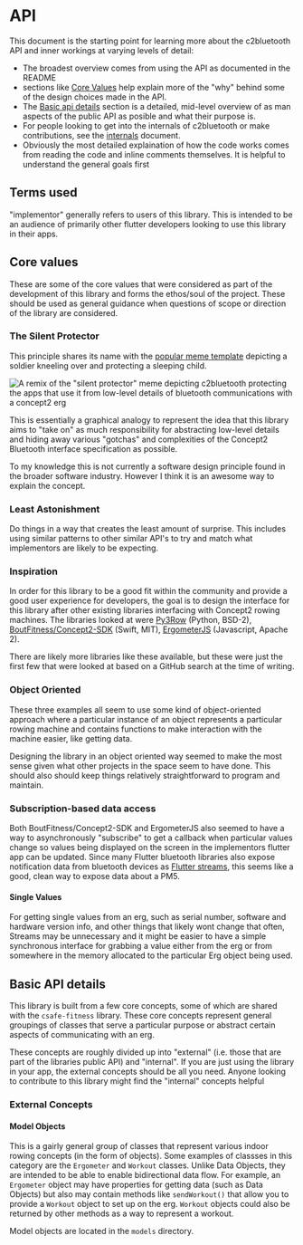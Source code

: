 # API

This document is the starting point for learning more about the c2bluetooth API and inner workings at varying levels of detail:

- The broadest overview comes from using the API as documented in the README
- sections like [Core Values](#core-values) help explain more of the "why" behind some of the design choices made in the API.
- The [Basic api details](#basic-api-details) section is a detailed, mid-level overview of as man aspects of the public API as posible and what their purpose is.
- For people looking to get into the internals of c2bluetooth or make contributions, see the [internals](internals.md) document.
- Obviously the most detailed explaination of how the code works comes from reading the code and inline comments themselves. It is helpful to understand the general goals first 

## Terms used

"implementor" generally refers to users of this library. This is intended to be an audience of primarily other flutter developers looking to use this library in their apps.


## Core values

These are some of the core values that were considered as part of the development of this library and forms the ethos/soul of the project. These should be used as general guidance when questions of scope or direction of the library are considered. 

### The Silent Protector

This principle shares its name with the [popular meme template](https://knowyourmeme.com/memes/the-silent-protector) depicting a soldier kneeling over and protecting a sleeping child.

![A remix of the "silent protector" meme depicting c2bluetooth protecting the apps that use it from low-level details of bluetooth communications with a concept2 erg](../docs/images/silent-protector.jpg)

This is essentially a graphical analogy to represent the idea that this library aims to "take on" as much responsibility for abstracting low-level details and hiding away various "gotchas" and complexities of the Concept2 Bluetooth interface specification as possible.

To my knowledge this is not currently a software design principle found in the broader software industry. However I think it is an awesome way to explain the concept.

### Least Astonishment

Do things in a way that creates the least amount of surprise. This includes using similar patterns to other similar API's to try and match what implementors are likely to be expecting.



### Inspiration
In order for this library to be a good fit within the community and provide a good user experience for developers, the goal is to design the interface for this library after other existing libraries interfacing with Concept2 rowing machines. The libraries looked at were [Py3Row](https://github.com/droogmic/Py3Row) (Python, BSD-2), [BoutFitness/Concept2-SDK](https://github.com/BoutFitness/Concept2-SDK) (Swift, MIT), [ErgometerJS](https://github.com/tijmenvangulik/ErgometerJS) (Javascript, Apache 2).

There are likely more libraries like these available, but these were just the first few that were looked at based on a GitHub search at the time of writing.

### Object Oriented
These three examples all seem to use some kind of object-oriented approach where a particular instance of an object represents a particular rowing machine and contains functions to make interaction with the machine easier, like getting data. 

Designing the library in an object oriented way seemed to make the most sense given what other projects in the space seem to have done. This should also should keep things relatively straightforward to program and maintain.

### Subscription-based data access
Both BoutFitness/Concept2-SDK and ErgometerJS also seemed to have a way to asynchronously "subscribe" to get a callback when particular values change so values being displayed on the screen in the implementors flutter app can be updated. Since many Flutter bluetooth libraries also expose notification data from bluetooth devices as [Flutter streams](https://apgapg.medium.com/using-streams-in-flutter-62fed41662e4), this seems like a good, clean way to expose data about a PM5.

#### Single Values
For getting single values from an erg, such as serial number, software and hardware version info, and other things that likely wont change that often, Streams may be unnecessary and it might be easier to have a simple synchronous interface for grabbing a value either from the erg or from somewhere in the memory allocated to the particular Erg object being used.


<!-- ### Modularity
Since a lot of the architecture is already provided by FlutterBleLib and will likely just pass through most of the aspects of the existing bluetooth APIs, it seems like it may be useful to make this passthrough more explicit. By duplicating any of the types and methods exposed by FlutterBleLib this package will be be more able to maintain a stable API, even in the event that there is a technical need (or desire from users) to be able to change the underlying bluetooth implementation, potentially even grouping the methods that handle the actual bluetooth access into a class/interface. This is something whtat would be helpful to keep in mind during initial development but shouldn't take too much energy until later versions. -->



## Basic API details

This library is built from a few core concepts, some of which are shared with the `csafe-fitness` library. These core concepts represent general groupings of classes that serve a particular purpose or abstract certain aspects of communicating with an erg.

These concepts are roughly divided up into "external" (i.e. those that are part of the libraries public API) and "internal". If you are just using the library in your app, the external concepts should be all you need. Anyone looking to contribute to this library might find the "internal" concepts helpful 

### External Concepts

#### Model Objects
This is a gairly general group of classes that represent various indoor rowing concepts (in the form of objects). Some examples of classses in this category are the `Ergometer` and `Workout` classes. Unlike Data Objects, they are intended to be able to enable bidirectional data flow. For example, an `Ergometer` object may have properties for getting data (such as Data Objects) but also may contain methods like `sendWorkout()` that allow you to provide a `Workout` object to set up on the erg. `Workout` objects could also be returned by other methods as a way to represent a workout.  

Model objects are located in the `models` directory.